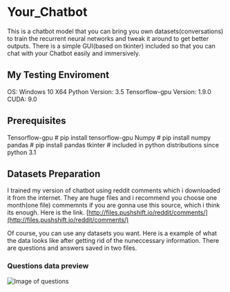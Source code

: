 # Your_Chatbot

This is a chatbot model that you can bring you own datasets(conversations) to train the recurrent neural networks and tweak it around to get better outputs. There is a simple GUI(based on tkinter) included so that you can chat with your Chatbot easily and immersively.

## My Testing Enviroment

OS: Windows 10 X64
Python Version: 3.5
Tensorflow-gpu Version: 1.9.0
CUDA: 9.0

## Prerequisites

Tensorflow-gpu   # pip install tensorflow-gpu
Numpy            # pip install numpy  
pandas           # pip install pandas
tkinter          # included in python distributions since python 3.1

## Datasets Preparation

I trained my version of chatbot using reddit comments which i downloaded it from the internet. They are huge files and i recommend you choose one month(one file) commemnts if you are gonna use this source, which i think its enough. 
Here is the link. [http://files.pushshift.io/reddit/comments/](http://files.pushshift.io/reddit/comments/)

Of course, you can use any datasets you want. Here is a example of what the data looks like after getting rid of the nuneccessary information. There are questions and answers saved in two files.

### Questions data preview

![Image of questions](https://github.com/zhaohehe520/Your_Chatbot/readme_pics/questions.jpg)
